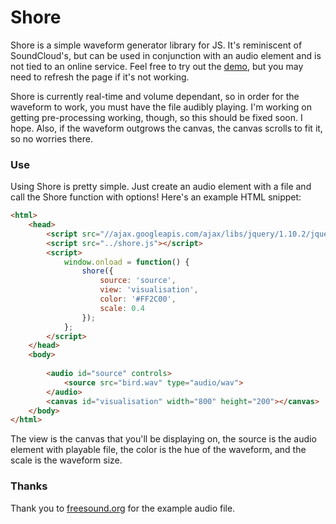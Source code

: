 Shore
=====

Shore is a simple waveform generator library for JS. It's reminiscent of SoundCloud's, but can be used in conjunction with an audio element and is not tied to an online service. Feel free to try out the [demo](http://noahbuscher.github.io/Shore/), but you may need to refresh the page if it's not working.

Shore is currently real-time and volume dependant, so in order for the waveform to work, you must have the file audibly playing. I'm working on getting pre-processing working, though, so this should be fixed soon. I hope. Also, if the waveform outgrows the canvas, the canvas scrolls to fit it, so no worries there.

### Use

Using Shore is pretty simple. Just create an audio element with a file and call the Shore function with options! Here's an example HTML snippet:

```HTML
<html>
	<head>
		<script src="//ajax.googleapis.com/ajax/libs/jquery/1.10.2/jquery.min.js"></script>
		<script src="../shore.js"></script>
		<script>
			window.onload = function() {
				shore({
					source: 'source',
					view: 'visualisation',
					color: '#FF2C00',
					scale: 0.4
				});
			};
		</script>
	</head>
	<body>
		
		<audio id="source" controls>
  			<source src="bird.wav" type="audio/wav">
		</audio>
		<canvas id="visualisation" width="800" height="200"></canvas>
	</body>
</html>
```

The view is the canvas that you'll be displaying on, the source is the audio element with playable file, the color is the hue of the waveform, and the scale is the waveform size.

### Thanks

Thank you to [freesound.org](http://www.freesound.org/people/freesound61476/sounds/62159/) for the example audio file.
